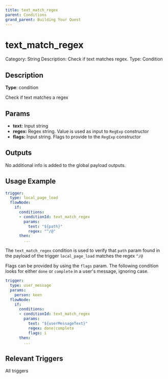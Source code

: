 ```yaml
---
title: text_match_regex
parent: Conditions
grand_parent: Building Your Quest
---
```


# text_match_regex

Category: String
Description: Check if text matches regex.
Type: Condition

## Description

**Type**: condition

Check if text matches a regex

## Params

- **text:** Input string
- **regex:** Regex string. Value is used as input to `RegExp` constructor
- **flags:** Input string. Flags to provide to the `RegExp` constructor

## Outputs

No additional info is added to the global payload outputs.

## Usage Example

```yaml
trigger:
  type: local_page_load
  flowNode:
    if:
      conditions:
      - conditionId: text_match_regex
        params:
          text: "${path}"
          regex: "^/@"
      then:
        ...
```

The `text_match_regex` condition is used to verify that `path` param found in the payload of the trigger `local_page_load` matches the regex `^/@`

Flags can be provided by using the `flags` param. The following condition looks for either `done` or `complete` in a user's message, ignoring case.

```yaml
trigger:
  type: user_message
  params:
    person: keen
  flowNode:
    if:
      conditions:
      - conditionId: text_match_regex
        params:
          text: "${userMessageText}"
          regex: done|complete
          flags: i
      then:
        ...
```

## Relevant Triggers

All triggers
